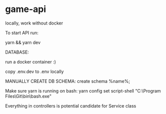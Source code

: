 # game-api

locally, work without docker

To start API run:

yarn && yarn dev

DATABASE:

run a docker container :)

copy .env.dev to .env locally

MANUALLY CREATE DB SCHEMA:
create schema %name%;

Make sure yarn is running on bash:
yarn config set script-shell "C:\\Program Files\\Git\\bin\\bash.exe"

Everything in controllers is potential candidate for Service class
